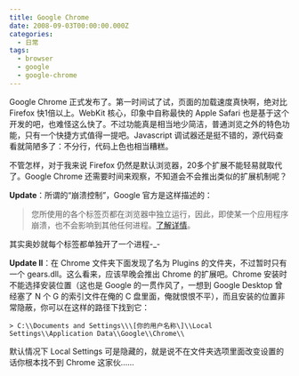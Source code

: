 ```yaml
---
title: Google Chrome
date: 2008-09-03T00:00:00.000Z
categories:
  - 日常
tags:
  - browser
  - google
  - google-chrome
---
```

Google Chrome 正式发布了。第一时间试了试，页面的加载速度真快啊，绝对比 Firefox 快1倍以上。WebKit 核心，印象中自称最快的 Apple Safari 也是基于这个开发的吧，也难怪这么快了。不过功能真是相当地少简洁，普通浏览之外的特色功能，只有一个快捷方式值得一提吧。Javascript 调试器还是挺不错的，源代码查看就简陋多了：不分行，代码上色也相当糟糕。

不管怎样，对于我来说 Firefox 仍然是默认浏览器，20多个扩展不能轻易就取代了。Google Chrome 还需要时间来观察，不知道会不会推出类似的扩展机制呢？

**Update**：所谓的“崩溃控制”，Google 官方是这样描述的：

> 您所使用的各个标签页都在浏览器中独立运行，因此，即使某一个应用程序崩溃，也不会影响到其他任何进程。[了解详情](http://www.google.com/support/chrome/bin/answer.py?answer=95672&hl=zh_CN)。

其实奥妙就每个标签都单独开了一个进程-\_-

**Update II**：在 Chrome 文件夹下面发现了名为 Plugins 的文件夹，不过暂时只有一个 gears.dll。这么看来，应该早晚会推出 Chrome 的扩展吧。Chrome 安装时不能选择安装位置（这也是 Google 的一贯作风了，一想到 Google Desktop 曾经塞了 N 个 G 的索引文件在俺的 C 盘里面，俺就恨恨不平），而且安装的位置非常隐蔽，你可以在这样的路径下找到它：

```
> C:\\Documents and Settings\\\[你的用户名称\]\\Local Settings\\Application Data\\Google\\Chrome\\
```

默认情况下 Local Settings 可是隐藏的，就是说不在文件夹选项里面改变设置的话你根本找不到 Chrome 这家伙……

